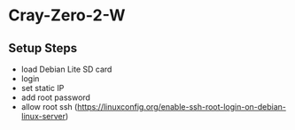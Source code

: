# Cray-Zero-2-W

## Setup Steps
- load Debian Lite SD card
- login
- set static IP
- add root password
- allow root ssh (https://linuxconfig.org/enable-ssh-root-login-on-debian-linux-server)
